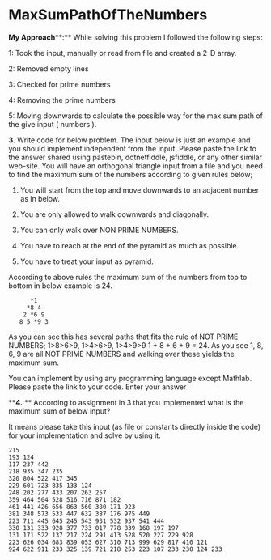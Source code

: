 # MaxSumPathOfTheNumbers

**My Approach****:** While solving this problem I followed the following steps: 

1: Took the input, manually or read from file and created a 2-D array.

2: Removed empty lines 

3: Checked for prime numbers

4: Removing the prime numbers

5: Moving downwards to calculate the possible way for the max sum path of the give input ( numbers ).





**3.**
Write code for below problem. The input below is just an example and you should implement independent from the input. 
Please paste the link to the answer shared using pastebin, dotnetfiddle, jsfiddle, or any other similar web-site.
You will have an orthogonal triangle input from a file and you need to find the maximum sum of the numbers according to given rules below;

1. You will start from the top and move downwards to an adjacent number as in below.

2. You are only allowed to walk downwards and diagonally.

3. You can only walk over NON PRIME NUMBERS.

4. You have to reach at the end of the pyramid as much as possible.

5. You have to treat your input as pyramid.


According to above rules the maximum sum of the numbers from top to bottom in below example is 24.
```
      *1
     *8 4
    2 *6 9
   8 5 *9 3
```
As you can see this has several paths that fits the rule of NOT PRIME NUMBERS; 1>8>6>9, 1>4>6>9, 1>4>9>9
1 + 8 + 6 + 9 = 24.  As you see 1, 8, 6, 9 are all NOT PRIME NUMBERS and walking over these yields the maximum sum.

You can implement by using any programming language except Mathlab. Please paste the link to your code.
Enter your answer

****4.** **
According to assignment in 3 that you implemented what is the maximum sum of below input?

It means please take this input (as file or constants directly inside the code) for your implementation and solve by using it.
```
215
193 124
117 237 442
218 935 347 235
320 804 522 417 345
229 601 723 835 133 124
248 202 277 433 207 263 257
359 464 504 528 516 716 871 182
461 441 426 656 863 560 380 171 923
381 348 573 533 447 632 387 176 975 449
223 711 445 645 245 543 931 532 937 541 444
330 131 333 928 377 733 017 778 839 168 197 197
131 171 522 137 217 224 291 413 528 520 227 229 928
223 626 034 683 839 053 627 310 713 999 629 817 410 121
924 622 911 233 325 139 721 218 253 223 107 233 230 124 233
```
